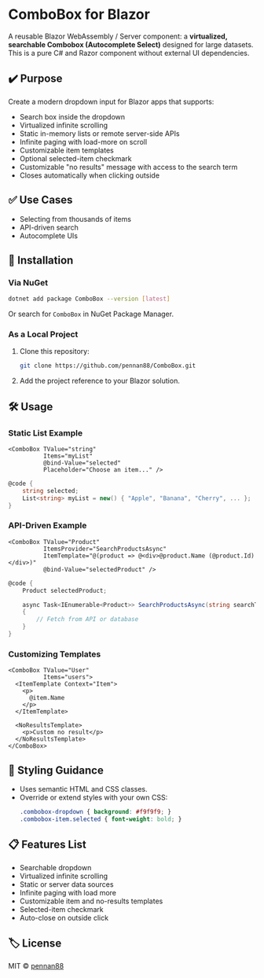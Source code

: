 # ComboBox for Blazor

A reusable Blazor WebAssembly / Server component: a **virtualized, searchable Combobox (Autocomplete Select)** designed for large datasets. This is a pure C# and Razor component without external UI dependencies.

## ✔️ Purpose

Create a modern dropdown input for Blazor apps that supports:

- Search box inside the dropdown
- Virtualized infinite scrolling
- Static in-memory lists or remote server-side APIs
- Infinite paging with load-more on scroll
- Customizable item templates
- Optional selected-item checkmark
- Customizable "no results" message with access to the search term
- Closes automatically when clicking outside

## ✅ Use Cases

- Selecting from thousands of items
- API-driven search
- Autocomplete UIs

## 🚀 Installation

### Via NuGet

```sh
dotnet add package ComboBox --version [latest]
```

Or search for `ComboBox` in NuGet Package Manager.

### As a Local Project

1. Clone this repository:
   ```sh
   git clone https://github.com/pennan88/ComboBox.git
   ```
2. Add the project reference to your Blazor solution.

## 🛠️ Usage

### Static List Example

```razor
<ComboBox TValue="string"
          Items="myList"
          @bind-Value="selected"
          Placeholder="Choose an item..." />
```

```csharp
@code {
    string selected;
    List<string> myList = new() { "Apple", "Banana", "Cherry", ... };
}
```

### API-Driven Example

```razor
<ComboBox TValue="Product"
          ItemsProvider="SearchProductsAsync"
          ItemTemplate="@(product => @<div>@product.Name (@product.Id)</div>)"
          @bind-Value="selectedProduct" />
```

```csharp
@code {
    Product selectedProduct;

    async Task<IEnumerable<Product>> SearchProductsAsync(string searchTerm, int skip, int take)
    {
        // Fetch from API or database
    }
}
```

### Customizing Templates

```razor
<ComboBox TValue="User"
          Items="users">
  <ItemTemplate Context="Item">
    <p>
      @item.Name
    </p>
  </ItemTemplate>

  <NoResultsTemplate>
    <p>Custom no result</p>
  </NoResultsTemplate>
</ComboBox>
```

## 🎨 Styling Guidance

- Uses semantic HTML and CSS classes.
- Override or extend styles with your own CSS:
  ```css
  .combobox-dropdown { background: #f9f9f9; }
  .combobox-item.selected { font-weight: bold; }
  ```

## 📋 Features List

- Searchable dropdown
- Virtualized infinite scrolling
- Static or server data sources
- Infinite paging with load more
- Customizable item and no-results templates
- Selected-item checkmark
- Auto-close on outside click

## 🏷️ License

MIT © [pennan88](https://github.com/pennan88)

